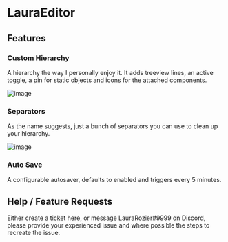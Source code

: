 # LauraEditor

## Features

### Custom Hierarchy

A hierarchy the way I personally enjoy it. It adds treeview lines, an active toggle, a pin for static objects and icons for the attached components.

![image](https://user-images.githubusercontent.com/12035362/234897269-a42af13c-673b-4c1b-8dd5-bc96817e0c43.png)

### Separators

As the name suggests, just a bunch of separators you can use to clean up your hierarchy.

![image](https://user-images.githubusercontent.com/12035362/234895054-7e441be4-e798-4f02-9a03-0d4f385a727a.png)

### Auto Save

A configurable autosaver, defaults to enabled and triggers every 5 minutes.

## Help / Feature Requests

Either create a ticket here, or message LauraRozier#9999 on Discord, please provide your experienced issue and where possible the steps to recreate the issue.
